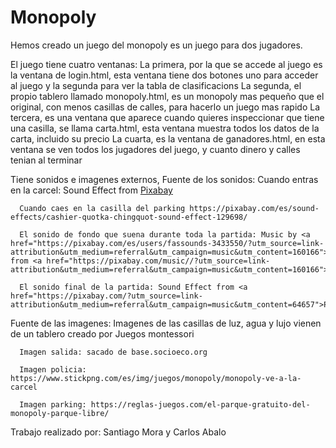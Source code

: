 # Monopoly
Hemos creado un juego del monopoly es un juego para dos jugadores.

  El juego tiene cuatro ventanas: 
      La primera, por la que se accede al juego es la ventana de login.html, esta ventana tiene dos botones uno para acceder al juego y la segunda para ver la tabla de clasificacions
      La segunda, el propio tablero llamado monopoly.html, es un monopoly mas pequeño que el original, con menos casillas de calles, para hacerlo un juego mas rapido
      La tercera, es una ventana que aparece cuando quieres inspeccionar que tiene una casilla, se llama carta.html, esta ventana muestra todos los datos de la carta, incluido su precio
      La cuarta, es la ventana de ganadores.html, en esta ventana se ven todos los jugadores del juego, y cuanto dinero y calles tenian al terminar




Tiene sonidos e imagenes externos,
  Fuente de los sonidos: 
      Cuando entras en la carcel: Sound Effect from <a href="https://pixabay.com/?utm_source=link-attribution&utm_medium=referral&utm_campaign=music&utm_content=100823">Pixabay</a>
      
      Cuando caes en la casilla del parking https://pixabay.com/es/sound-effects/cashier-quotka-chingquot-sound-effect-129698/
      
      El sonido de fondo que suena durante toda la partida: Music by <a href="https://pixabay.com/es/users/fassounds-3433550/?utm_source=link-attribution&utm_medium=referral&utm_campaign=music&utm_content=160166">FASSounds</a> from <a href="https://pixabay.com/music//?utm_source=link-attribution&utm_medium=referral&utm_campaign=music&utm_content=160166">Pixabay</a>
      
      El sonido final de la partida: Sound Effect from <a href="https://pixabay.com/?utm_source=link-attribution&utm_medium=referral&utm_campaign=music&utm_content=64657">Pixabay</a>
  
  Fuente de las imagenes:
      Imagenes de las casillas de luz, agua y lujo vienen de un tablero creado por Juegos montessori
      
      Imagen salida: sacado de base.socioeco.org
      
      Imagen policia: https://www.stickpng.com/es/img/juegos/monopoly/monopoly-ve-a-la-carcel
      
      Imagen parking: https://reglas-juegos.com/el-parque-gratuito-del-monopoly-parque-libre/
  
    
Trabajo realizado por:
Santiago Mora y Carlos Abalo

